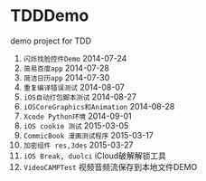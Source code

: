 TDDDemo
=======

demo project for TDD

1. `闪烁找脸控件Demo` 2014-07-24
2.  `简易百度app` 2014-07-28
3.   `简洁日历app` 2014-07-30
4.   `重复编译错误测试` 2014-08-07
5.   `iOS自动打包脚本测试` 2014-08-27
6.   `iOSCoreGraphics和Animation` 2014-08-28
7.   `Xcode Python环境` 2014-09-01 
8.   `iOS cookie 测试` 2015-03-05
9.   `CommicBook 漫画测试程序` 2015-03-17
10.   `加密组件 res,3des` 2015-03-27
11.   `iOS Break, duolci`  iCloud破解解锁工具
12.   `VideoCAMPTest` 视频音频流保存到本地文件DEMO
